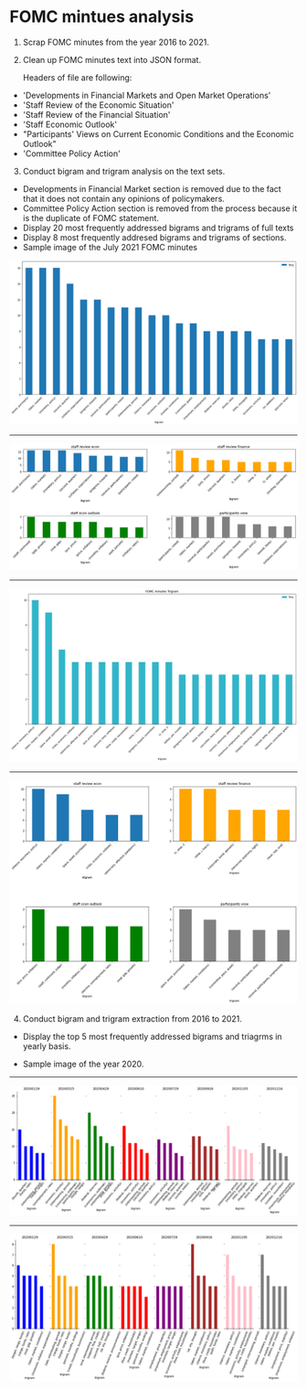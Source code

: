 <h1>FOMC mintues analysis</h1>

1. Scrap FOMC minutes from the year 2016 to 2021.

2. Clean up FOMC minutes text into JSON format. 

    Headers of file are following:

- 'Developments in Financial Markets and Open Market Operations'
- 'Staff Review of the Economic Situation'
- 'Staff Review of the Financial Situation'
- 'Staff Economic Outlook'
- "Participants' Views on Current Economic Conditions and the Economic Outlook"
- 'Committee Policy Action'

3. Conduct bigram and trigram analysis on the text sets.

- Developments in Financial Market section is removed due to the fact that it does not contain any opinions of policymakers. 
- Committee Policy Action section is removed from the process because it is the duplicate of FOMC statement.
- Display 20 most frequently addressed bigrams and trigrams of full texts
- Display 8 most frequently addresed bigrams and trigrams of sections.
- Sample image of the July 2021 FOMC minutes

![bigram_fulltext](https://github.com/treksis/Fed_minutes_analysis/blob/main/img/bigram_fulltext_latest_minutes.png)

-----

![bigram_charts](https://github.com/treksis/Fed_minutes_analysis/blob/main/img/bigram_staff_opinions_minutes.png)

-----

![trigram_fulltext](https://github.com/treksis/Fed_minutes_analysis/blob/main/img/trigram_fulltext_latest_minutes.png)

-----

![trigram_charts](https://github.com/treksis/Fed_minutes_analysis/blob/main/img/trigram_staff_opinions_minutes.png)

4. Conduct bigram and trigram extraction from 2016 to 2021.

- Display the top 5 most frequently addressed bigrams and triagrms in yearly basis.

- Sample image of the year 2020. 

-----

![bigram_2020](https://github.com/treksis/Fed_minutes_analysis/blob/main/img/2020_bigram.png)

-----

![trigram_2020](https://github.com/treksis/Fed_minutes_analysis/blob/main/img/2020_trigram.png)